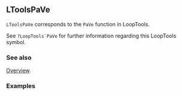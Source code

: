 ## LToolsPaVe

`LToolsPaVe` corresponds to the `PaVe` function in LoopTools.

See ``?LoopTools`PaVe`` for further information regarding this LoopTools symbol.

### See also

[Overview](Extra/FeynHelpers.md).

### Examples